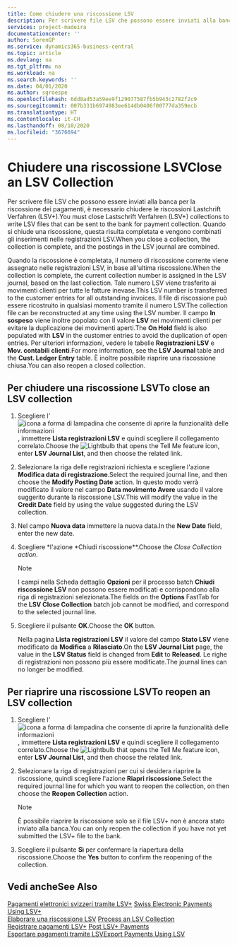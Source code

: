 ```yaml
---
title: Come chiudere una riscossione LSV
description: Per scrivere file LSV che possono essere inviati alla banca per la riscossione dei pagamenti, è necessario chiudere le riscossioni Lastchrift Verfahren (LSV+). Quando si chiude una riscossione, questa risulta completata e vengono combinati gli inserimenti nelle registrazioni LSV.
services: project-madeira
documentationcenter: ''
author: SorenGP
ms.service: dynamics365-business-central
ms.topic: article
ms.devlang: na
ms.tgt_pltfrm: na
ms.workload: na
ms.search.keywords: ''
ms.date: 04/01/2020
ms.author: sgroespe
ms.openlocfilehash: 6dd8ad53a59ee9f129077587fb5b943c2782f2c9
ms.sourcegitcommit: 007b331b6974983ee614db0406f00777da359ecb
ms.translationtype: HT
ms.contentlocale: it-CH
ms.lasthandoff: 08/10/2020
ms.locfileid: "3676694"
---
```

# <a name="close-an-lsv-collection"></a><span data-ttu-id="fd281-104">Chiudere una riscossione LSV</span><span class="sxs-lookup"><span data-stu-id="fd281-104">Close an LSV Collection</span></span>
<span data-ttu-id="fd281-105">Per scrivere file LSV che possono essere inviati alla banca per la riscossione dei pagamenti, è necessario chiudere le riscossioni Lastchrift Verfahren (LSV+).</span><span class="sxs-lookup"><span data-stu-id="fd281-105">You must close Lastschrift Verfahren (LSV+) collections to write LSV files that can be sent to the bank for payment collection.</span></span> <span data-ttu-id="fd281-106">Quando si chiude una riscossione, questa risulta completata e vengono combinati gli inserimenti nelle registrazioni LSV.</span><span class="sxs-lookup"><span data-stu-id="fd281-106">When you close a collection, the collection is complete, and the postings in the LSV journal are combined.</span></span>  

<span data-ttu-id="fd281-107">Quando la riscossione è completata, il numero di riscossione corrente viene assegnato nelle registrazioni LSV, in base all'ultima riscossione.</span><span class="sxs-lookup"><span data-stu-id="fd281-107">When the collection is complete, the current collection number is assigned in the LSV journal, based on the last collection.</span></span> <span data-ttu-id="fd281-108">Tale numero LSV viene trasferito ai movimenti clienti per tutte le fatture inevase.</span><span class="sxs-lookup"><span data-stu-id="fd281-108">This LSV number is transferred to the customer entries for all outstanding invoices.</span></span> <span data-ttu-id="fd281-109">Il file di riscossione può essere ricostruito in qualsiasi momento tramite il numero LSV.</span><span class="sxs-lookup"><span data-stu-id="fd281-109">The collection file can be reconstructed at any time using the LSV number.</span></span> <span data-ttu-id="fd281-110">Il campo **In sospeso** viene inoltre popolato con il valore **LSV** nei movimenti clienti per evitare la duplicazione dei movimenti aperti.</span><span class="sxs-lookup"><span data-stu-id="fd281-110">The **On Hold** field is also populated with **LSV** in the customer entries to avoid the duplication of open entries.</span></span> <span data-ttu-id="fd281-111">Per ulteriori informazioni, vedere le tabelle **Registrazioni LSV** e **Mov. contabili clienti**.</span><span class="sxs-lookup"><span data-stu-id="fd281-111">For more information, see the **LSV Journal** table and the **Cust. Ledger Entry** table.</span></span> <span data-ttu-id="fd281-112">È inoltre possibile riaprire una riscossione chiusa.</span><span class="sxs-lookup"><span data-stu-id="fd281-112">You can also reopen a closed collection.</span></span>  

## <a name="to-close-an-lsv-collection"></a><span data-ttu-id="fd281-113">Per chiudere una riscossione LSV</span><span class="sxs-lookup"><span data-stu-id="fd281-113">To close an LSV collection</span></span>  

1.  <span data-ttu-id="fd281-114">Scegliere l'![icona a forma di lampadina che consente di aprire la funzionalità delle informazioni](../../media/ui-search/search_small.png "Informazioni sull'operazione che si desidera eseguire"), immettere **Lista registrazioni LSV** e quindi scegliere il collegamento correlato.</span><span class="sxs-lookup"><span data-stu-id="fd281-114">Choose the ![Lightbulb that opens the Tell Me feature](../../media/ui-search/search_small.png "Tell me what you want to do") icon, enter **LSV Journal List**, and then choose the related link.</span></span>  
2.  <span data-ttu-id="fd281-115">Selezionare la riga delle registrazioni richiesta e scegliere l'azione **Modifica data di registrazione**.</span><span class="sxs-lookup"><span data-stu-id="fd281-115">Select the required journal line, and then choose the **Modify Posting Date** action.</span></span> <span data-ttu-id="fd281-116">In questo modo verrà modificato il valore nel campo **Data movimento Avere** usando il valore suggerito durante la riscossione LSV.</span><span class="sxs-lookup"><span data-stu-id="fd281-116">This will modify the value in the **Credit Date** field by using the value suggested during the LSV collection.</span></span>  
3.  <span data-ttu-id="fd281-117">Nel campo **Nuova data** immettere la nuova data.</span><span class="sxs-lookup"><span data-stu-id="fd281-117">In the **New Date** field, enter the new date.</span></span>  
4.  <span data-ttu-id="fd281-118">Scegliere \*l'azione \*Chiudi riscossione\*\*.</span><span class="sxs-lookup"><span data-stu-id="fd281-118">Choose the **Close Collection* action*.</span></span>  

    > [!NOTE]  
    >  <span data-ttu-id="fd281-119">I campi nella Scheda dettaglio **Opzioni** per il processo batch **Chiudi riscossione LSV** non possono essere modificati e corrispondono alla riga di registrazioni selezionata.</span><span class="sxs-lookup"><span data-stu-id="fd281-119">The fields on the **Options** FastTab for the **LSV Close Collection** batch job cannot be modified, and correspond to the selected journal line.</span></span>  

5.  <span data-ttu-id="fd281-120">Scegliere il pulsante **OK**.</span><span class="sxs-lookup"><span data-stu-id="fd281-120">Choose the **OK** button.</span></span>  

    <span data-ttu-id="fd281-121">Nella pagina **Lista registrazioni LSV** il valore del campo **Stato LSV** viene modificato da **Modifica** a **Rilasciato**.</span><span class="sxs-lookup"><span data-stu-id="fd281-121">On the **LSV Journal List** page, the value in the **LSV Status** field is changed from **Edit** to **Released**.</span></span> <span data-ttu-id="fd281-122">Le righe di registrazioni non possono più essere modificate.</span><span class="sxs-lookup"><span data-stu-id="fd281-122">The journal lines can no longer be modified.</span></span>  

## <a name="to-reopen-an-lsv-collection"></a><span data-ttu-id="fd281-123">Per riaprire una riscossione LSV</span><span class="sxs-lookup"><span data-stu-id="fd281-123">To reopen an LSV collection</span></span>  

1.  <span data-ttu-id="fd281-124">Scegliere l'![icona a forma di lampadina che consente di aprire la funzionalità delle informazioni](../../media/ui-search/search_small.png "Informazioni sull'operazione che si desidera eseguire"), immettere **Lista registrazioni LSV** e quindi scegliere il collegamento correlato.</span><span class="sxs-lookup"><span data-stu-id="fd281-124">Choose the ![Lightbulb that opens the Tell Me feature](../../media/ui-search/search_small.png "Tell me what you want to do") icon, enter **LSV Journal List**, and then choose the related link.</span></span>  
2.  <span data-ttu-id="fd281-125">Selezionare la riga di registrazioni per cui si desidera riaprire la riscossione, quindi scegliere l'azione **Riapri riscossione**.</span><span class="sxs-lookup"><span data-stu-id="fd281-125">Select the required journal line for which you want to reopen the collection, on then choose the **Reopen Collection** action.</span></span>  

    > [!NOTE]  
    >  <span data-ttu-id="fd281-126">È possibile riaprire la riscossione solo se il file LSV+ non è ancora stato inviato alla banca.</span><span class="sxs-lookup"><span data-stu-id="fd281-126">You can only reopen the collection if you have not yet submitted the LSV+ file to the bank.</span></span>  

3.  <span data-ttu-id="fd281-127">Scegliere il pulsante **Sì** per confermare la riapertura della riscossione.</span><span class="sxs-lookup"><span data-stu-id="fd281-127">Choose the **Yes** button to confirm the reopening of the collection.</span></span>  

## <a name="see-also"></a><span data-ttu-id="fd281-128">Vedi anche</span><span class="sxs-lookup"><span data-stu-id="fd281-128">See Also</span></span>  
 <span data-ttu-id="fd281-129">[Pagamenti elettronici svizzeri tramite LSV+](swiss-electronic-payments-using-lsv-.md) </span><span class="sxs-lookup"><span data-stu-id="fd281-129">[Swiss Electronic Payments Using LSV+](swiss-electronic-payments-using-lsv-.md) </span></span>  
 <span data-ttu-id="fd281-130">[Elaborare una riscossione LSV](how-to-process-an-lsv-collection.md) </span><span class="sxs-lookup"><span data-stu-id="fd281-130">[Process an LSV Collection](how-to-process-an-lsv-collection.md) </span></span>  
 <span data-ttu-id="fd281-131">[Registrare pagamenti LSV+](how-to-post-lsv-payments.md) </span><span class="sxs-lookup"><span data-stu-id="fd281-131">[Post LSV+ Payments](how-to-post-lsv-payments.md) </span></span>  
 [<span data-ttu-id="fd281-132">Esportare pagamenti tramite LSV</span><span class="sxs-lookup"><span data-stu-id="fd281-132">Export Payments Using LSV</span></span>](how-to-export-payments-using-lsv.md)
